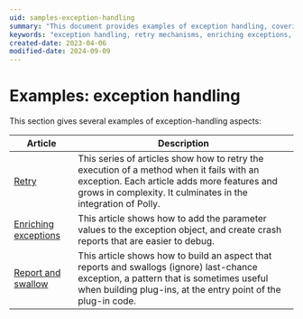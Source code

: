 ```yaml
---
uid: samples-exception-handling
summary: "This document provides examples of exception handling, covering retry mechanisms, enriching exceptions for debugging, and reporting/swallowing last-chance exceptions."
keywords: "exception handling, retry mechanisms, enriching exceptions, debugging, reporting exceptions, swallowing exceptions, .NET, retry execution, exception object, crash reports"
created-date: 2023-04-06
modified-date: 2024-09-09
---
```


# Examples: exception handling

This section gives several examples of exception-handling aspects:

| Article | Description |
|--------|--------|
| [Retry](retry/README.md) | This series of articles show how to retry the execution of a method when it fails with an exception. Each article adds more features and grows in complexity. It culminates in the integration of Polly. |
| [Enriching exceptions](enrich-exception/README.md) | This article shows how to add the parameter values to the exception object, and create crash reports that are easier to debug.
| [Report and swallow](report-and-swallow/README.md) | This article shows how to build an aspect that reports and swallogs (ignore) last-chance exception, a pattern that is sometimes useful when building plug-ins, at the entry point of the plug-in code. |


